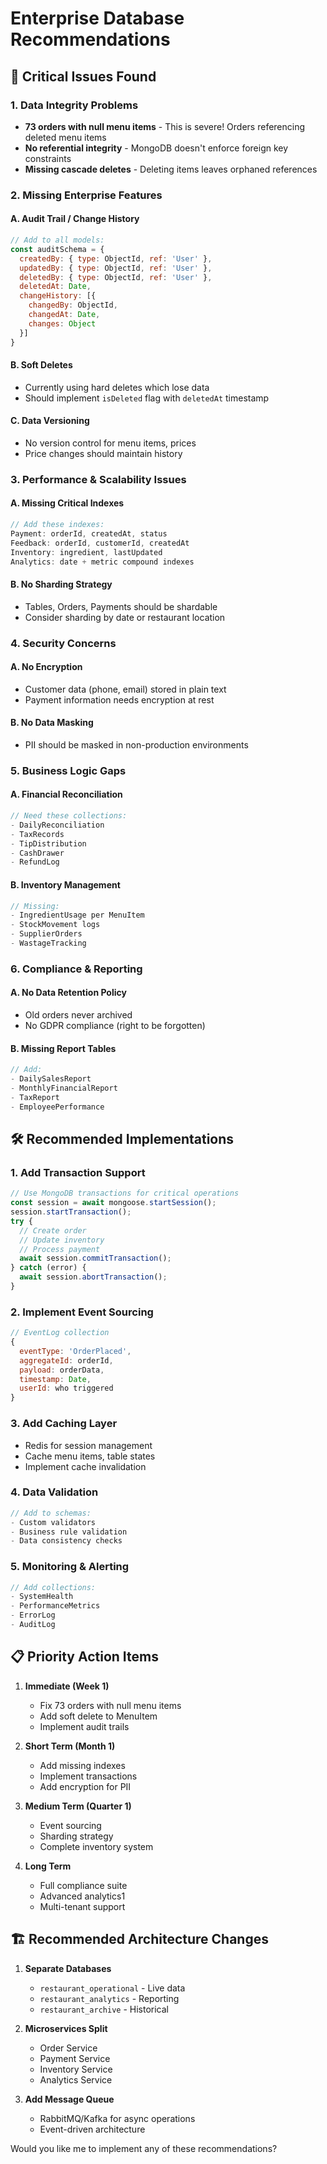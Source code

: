 # Enterprise Database Recommendations

## 🚨 Critical Issues Found

### 1. **Data Integrity Problems**
- **73 orders with null menu items** - This is severe! Orders referencing deleted menu items
- **No referential integrity** - MongoDB doesn't enforce foreign key constraints
- **Missing cascade deletes** - Deleting items leaves orphaned references

### 2. **Missing Enterprise Features**

#### A. **Audit Trail / Change History**
```javascript
// Add to all models:
const auditSchema = {
  createdBy: { type: ObjectId, ref: 'User' },
  updatedBy: { type: ObjectId, ref: 'User' },
  deletedBy: { type: ObjectId, ref: 'User' },
  deletedAt: Date,
  changeHistory: [{
    changedBy: ObjectId,
    changedAt: Date,
    changes: Object
  }]
}
```

#### B. **Soft Deletes**
- Currently using hard deletes which lose data
- Should implement `isDeleted` flag with `deletedAt` timestamp

#### C. **Data Versioning**
- No version control for menu items, prices
- Price changes should maintain history

### 3. **Performance & Scalability Issues**

#### A. **Missing Critical Indexes**
```javascript
// Add these indexes:
Payment: orderId, createdAt, status
Feedback: orderId, customerId, createdAt
Inventory: ingredient, lastUpdated
Analytics: date + metric compound indexes
```

#### B. **No Sharding Strategy**
- Tables, Orders, Payments should be shardable
- Consider sharding by date or restaurant location

### 4. **Security Concerns**

#### A. **No Encryption**
- Customer data (phone, email) stored in plain text
- Payment information needs encryption at rest

#### B. **No Data Masking**
- PII should be masked in non-production environments

### 5. **Business Logic Gaps**

#### A. **Financial Reconciliation**
```javascript
// Need these collections:
- DailyReconciliation
- TaxRecords
- TipDistribution
- CashDrawer
- RefundLog
```

#### B. **Inventory Management**
```javascript
// Missing:
- IngredientUsage per MenuItem
- StockMovement logs
- SupplierOrders
- WastageTracking
```

### 6. **Compliance & Reporting**

#### A. **No Data Retention Policy**
- Old orders never archived
- No GDPR compliance (right to be forgotten)

#### B. **Missing Report Tables**
```javascript
// Add:
- DailySalesReport
- MonthlyFinancialReport
- TaxReport
- EmployeePerformance
```

## 🛠️ Recommended Implementations

### 1. **Add Transaction Support**
```javascript
// Use MongoDB transactions for critical operations
const session = await mongoose.startSession();
session.startTransaction();
try {
  // Create order
  // Update inventory
  // Process payment
  await session.commitTransaction();
} catch (error) {
  await session.abortTransaction();
}
```

### 2. **Implement Event Sourcing**
```javascript
// EventLog collection
{
  eventType: 'OrderPlaced',
  aggregateId: orderId,
  payload: orderData,
  timestamp: Date,
  userId: who triggered
}
```

### 3. **Add Caching Layer**
- Redis for session management
- Cache menu items, table states
- Implement cache invalidation

### 4. **Data Validation**
```javascript
// Add to schemas:
- Custom validators
- Business rule validation
- Data consistency checks
```

### 5. **Monitoring & Alerting**
```javascript
// Add collections:
- SystemHealth
- PerformanceMetrics
- ErrorLog
- AuditLog
```

## 📋 Priority Action Items

1. **Immediate (Week 1)**
   - Fix 73 orders with null menu items
   - Add soft delete to MenuItem
   - Implement audit trails

2. **Short Term (Month 1)**
   - Add missing indexes
   - Implement transactions
   - Add encryption for PII

3. **Medium Term (Quarter 1)**
   - Event sourcing
   - Sharding strategy
   - Complete inventory system

4. **Long Term**
   - Full compliance suite
   - Advanced analytics1
   - Multi-tenant support

## 🏗️ Recommended Architecture Changes

1. **Separate Databases**
   - `restaurant_operational` - Live data
   - `restaurant_analytics` - Reporting
   - `restaurant_archive` - Historical

2. **Microservices Split**
   - Order Service
   - Payment Service
   - Inventory Service
   - Analytics Service

3. **Add Message Queue**
   - RabbitMQ/Kafka for async operations
   - Event-driven architecture

Would you like me to implement any of these recommendations?
